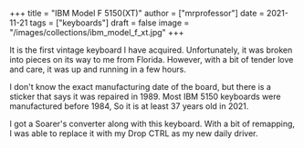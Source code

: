 +++
title = "IBM Model F 5150(XT)"
author = ["mrprofessor"]
date = 2021-11-21
tags = ["keyboards"]
draft = false
image = "/images/collections/ibm_model_f_xt.jpg"
+++

It is the first vintage keyboard I have acquired. Unfortunately, it was broken into pieces on its way to me from Florida. However, with a bit of tender love and care, it was up and running in a few hours.

I don't know the exact manufacturing date of the board, but there is a sticker that says it was repaired in 1989. Most IBM 5150 keyboards were manufactured before 1984, So it is at least 37 years old in 2021.

I got a Soarer's converter along with this keyboard. With a bit of remapping, I was able to replace it with my Drop CTRL as my new daily driver.
